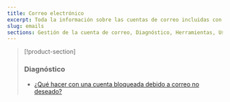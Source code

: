 ```yaml
---
title: Correo electrónico
excerpt: Toda la información sobre las cuentas de correo incluidas con los planes de hosting y los MX Plan
slug: emails
sections: Gestión de la cuenta de correo, Diagnóstico, Herramientas, Uso avanzado, Outlook, Windows, Android, Apple
---
```


> [!product-section]
>
> ### Diagnóstico
>
> - [¿Qué hacer con una cuenta bloqueada debido a correo no deseado?](https://docs.ovh.com/es/microsoft-collaborative-solutions/bloqueo-por-correo-no-deseado/)
>
